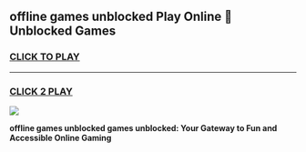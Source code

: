 
## offline games unblocked Play Online 👋 Unblocked Games
<h3>
<a href="https://premium.freeplayer.one?title=offline_games_unblocked&ref=19F">CLICK TO PLAY</a></h3>
<hr>

<h3>
<a href="https://premium.freeplayer.one?title=offline_games_unblocked&ref=19F">CLICK 2 PLAY</a>
  
</h3>

<a href="https://premium.freeplayer.one?title=offline_games_unblocked&ref=19F"><img src="https://clearcache.store/games.png"></a>


**offline games unblocked games unblocked: Your Gateway to Fun and Accessible Online Gaming**
